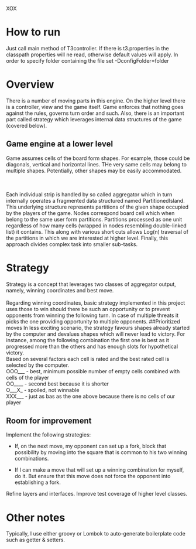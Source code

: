 XOX

# How to run
Just call main method of T3controller. If there is t3.properties in the classpath properties will ne read, otherwise default values will apply.
In order to specify folder containing the file set -DconfigFolder=folder

# Overview
There is a number of moving parts in this engine. On the higher level there is a controller, view and the game itself.
Game enforces that nothing goes against the rules, governs turn order and such. Also, there is an important part called
strategy which leverages internal data structures of the game (covered below).

## Game engine at a lower level
Game assumes cells of the board form shapes. For example, those could be diagonals, vertical
and horizontal lines. THe very same cells may belong to multiple shapes. Potentially, other shapes may be easily accommodated.

<br><br>
Each individual strip is handled by so called aggregator which in turn internally operates 
a fragmented data structured named PartitionedIsland. This underlying structure represents
partitions of the given shape occupied by the players of the game. Nodes correspond 
board cell which when belong to the same user form partitions. Partitions processed as one unit 
regardless of how many cells (wrapped in nodes resembling double-linked list) it contains. This along with various short 
cuts allows Log(n) traversal of the partitions in which we are interested at higher level. Finally, this approach divides complex
task into smaller sub-tasks.


# Strategy
Strategy is a concept that leverages two classes of aggregator output, namely, winning coordinates and best move.
<br>
<br>
Regarding winning coordinates, basic strategy implemented in this project uses those to win should there be such an 
opportunity or to prevent opponents from winning the following turn. In case of multiple threats it picks the one
providing opportunity to multiple opponents.
##Prioritized moves
In less exciting scenario, the strategy favours shapes already started by the computer and devalues shapes which will
never lead to victory. For instance, among the following combination the first one is best as it progressed more than the others 
and has enough slots for hypothetical victory.
<br>
Based on several factors each cell is rated and the best rated cell is selected by the computer.
<br>
OOO___ - best, minimum possible number of empty cells combined with cells of the player<br>
OO____ - second best because it is shorter<br>
O___X_ - spoiled, not winnable<br>
XXX___ - just as bas as the one above because there is no cells of our player<br>
 
## Room for improvement

Implement the following strategies:

- If, on the next move, my opponent can set up a fork, block that possibility by moving into the square that is common to his two winning combinations.

- If I can make a move that will set up a winning combination for myself, do it. But ensure that this move does not force the opponent into establishing a fork.

Refine layers and interfaces. Improve test coverage of higher level classes.

# Other notes
Typically, I use either groovy or Lombok to auto-generate boilerplate code such as getter & setters.
